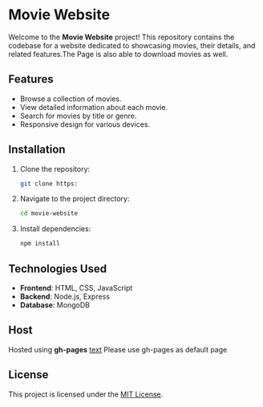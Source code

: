 # Movie Website

Welcome to the **Movie Website** project! This repository contains the codebase for a website dedicated to showcasing movies, their details, and related features.The Page is also able to download movies as well.

## Features

- Browse a collection of movies.
- View detailed information about each movie.
- Search for movies by title or genre.
- Responsive design for various devices.

## Installation

1. Clone the repository:
    ```bash
    git clone https:
    ```
2. Navigate to the project directory:
    ```bash
    cd movie-website
    ```
3. Install dependencies:
    ```bash
    npm install
    ```

## Technologies Used

- **Frontend**: HTML, CSS, JavaScript
- **Backend**: Node.js, Express
- **Database**: MongoDB

## Host

Hosted using **gh-pages** [text](https://paulashton1.github.io/Movie-website-project/) Please use gh-pages as default page 

## License

This project is licensed under the [MIT License](LICENSE).
